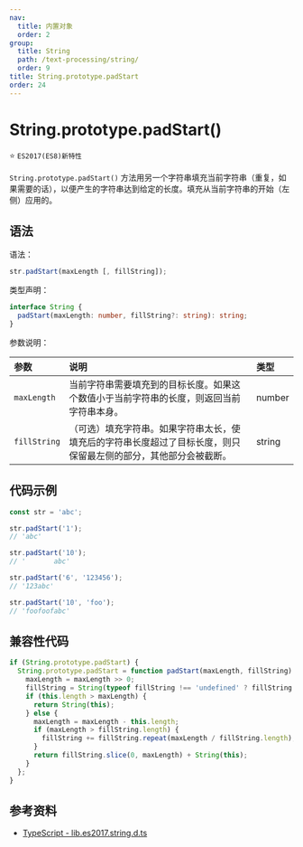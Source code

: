 ```yaml
---
nav:
  title: 内置对象
  order: 2
group:
  title: String
  path: /text-processing/string/
  order: 9
title: String.prototype.padStart
order: 24
---
```


# String.prototype.padStart()

⭐️ `ES2017(ES8)新特性`

`String.prototype.padStart()` 方法用另一个字符串填充当前字符串（重复，如果需要的话），以便产生的字符串达到给定的长度。填充从当前字符串的开始（左侧）应用的。

## 语法

语法：

```js
str.padStart(maxLength [, fillString]);
```

类型声明：

```ts
interface String {
  padStart(maxLength: number, fillString?: string): string;
}
```

参数说明：

| 参数         | 说明                                                                                                             | 类型   |
| :----------- | :--------------------------------------------------------------------------------------------------------------- | :----- |
| `maxLength`  | 当前字符串需要填充到的目标长度。如果这个数值小于当前字符串的长度，则返回当前字符串本身。                         | number |
| `fillString` | （可选）填充字符串。如果字符串太长，使填充后的字符串长度超过了目标长度，则只保留最左侧的部分，其他部分会被截断。 | string |

## 代码示例

```js
const str = 'abc';

str.padStart('1');
// 'abc'

str.padStart('10');
// '       abc'

str.padStart('6', '123456');
// '123abc'

str.padStart('10', 'foo');
// 'foofoofabc'
```

## 兼容性代码

```js
if (String.prototype.padStart) {
  String.prototype.padStart = function padStart(maxLength, fillString) {
    maxLength = maxLength >> 0;
    fillString = String(typeof fillString !== 'undefined' ? fillString : '');
    if (this.length > maxLength) {
      return String(this);
    } else {
      maxLength = maxLength - this.length;
      if (maxLength > fillString.length) {
        fillString += fillString.repeat(maxLength / fillString.length);
      }
      return fillString.slice(0, maxLength) + String(this);
    }
  };
}
```

## 参考资料

- [TypeScript - lib.es2017.string.d.ts](https://github.com/microsoft/TypeScript/blob/main/lib/lib.es2017.string.d.ts)
